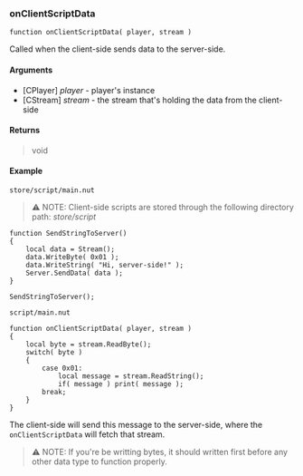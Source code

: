 ### onClientScriptData
```Squirrel
function onClientScriptData( player, stream )
```

Called when the client-side sends data to the server-side.

#### Arguments

- [CPlayer] *player* - player's instance
- [CStream] *stream* - the stream that's holding the data from the client-side

#### Returns
> void

#### Example
`store/script/main.nut`
> :warning: NOTE: Client-side scripts are stored through the following directory path: *store/script*
```Squirrel
function SendStringToServer()
{
    local data = Stream();
    data.WriteByte( 0x01 );
    data.WriteString( "Hi, server-side!" );
    Server.SendData( data );
}

SendStringToServer();
```
`script/main.nut`
```Squirrel
function onClientScriptData( player, stream )
{
    local byte = stream.ReadByte();
    switch( byte )
    {
        case 0x01:
            local message = stream.ReadString();
            if( message ) print( message );
        break;
    }
}
```

The client-side will send this message to the server-side, where the `onClientScriptData` will fetch that stream.

> :warning: NOTE: If you're be writting bytes, it should written first before any other data type to function properly.
